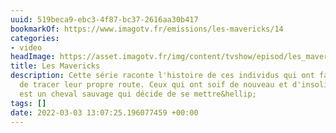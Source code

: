 ```yaml
---
uuid: 519beca9-ebc3-4f87-bc37-2616aa30b417
bookmarkOf: https://www.imagotv.fr/emissions/les-mavericks/14
categories:
- video
headImage: https://asset.imagotv.fr/img/content/tvshow/episod/les_mavericks/hd/14.jpg
title: Les Mavericks
description: Cette série raconte l'histoire de ces individus qui ont fait le choix
  de tracer leur propre route. Ceux qui ont soif de nouveau et d'insolite. Le Maverick
  est un cheval sauvage qui décide de se mettre&hellip;
tags: []
date: 2022-03-03 13:07:25.196077459 +00:00
---
```

